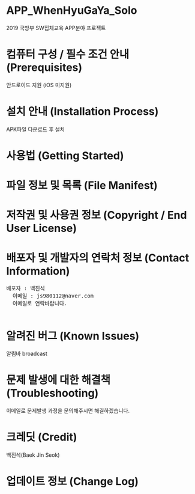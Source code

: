 # APP_WhenHyuGaYa_Solo
2019 국방부 SW집체교육 APP분야 프로젝트

# 컴퓨터 구성 / 필수 조건 안내 (Prerequisites)
 안드로이드 지원 (iOS 미지원)
 
# 설치 안내 (Installation Process)
 APK파일 다운로드 후 설치
 
# 사용법 (Getting Started)

# 파일 정보 및 목록 (File Manifest)

# 저작권 및 사용권 정보 (Copyright / End User License)

# 배포자 및 개발자의 연락처 정보 (Contact Information)
  <pre>배포자 : 백진석
  이메일 : js980112@naver.com
  이메일로 연락바랍니다.
  </pre>
# 알려진 버그 (Known Issues)
  알림바 broadcast
  
# 문제 발생에 대한 해결책 (Troubleshooting)
  이메일로 문제발생 과정을 문의해주시면 해결하겠습니다.
  
# 크레딧 (Credit)
  백진석(Baek Jin Seok)

# 업데이트 정보 (Change Log)

